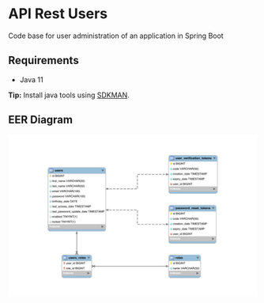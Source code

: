# API Rest Users

Code base for user administration of an application in Spring Boot

## Requirements

- Java 11

**Tip:** Install java tools using [SDKMAN](https://sdkman.io).

## EER Diagram

![EER Diagram](database/EER-diagram.svg)
